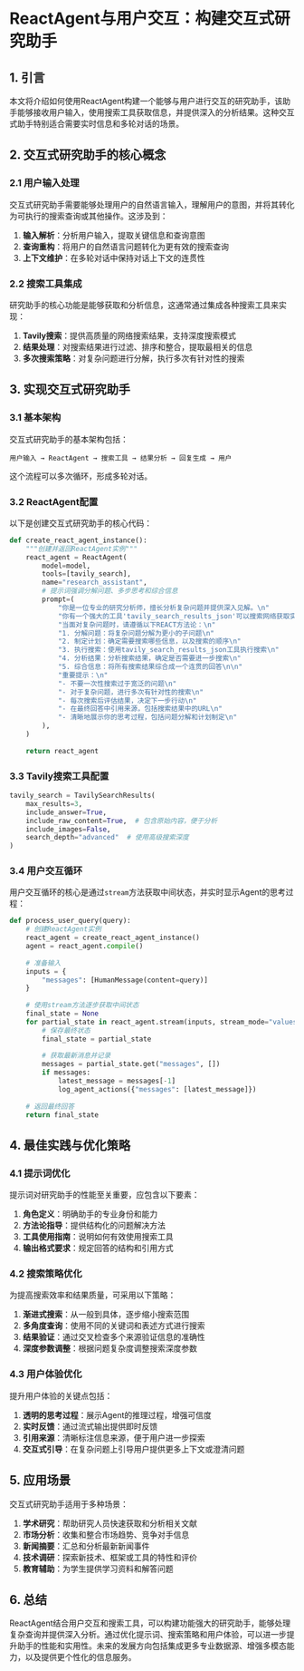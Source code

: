 # ReactAgent与用户交互：构建交互式研究助手

## 1. 引言

本文将介绍如何使用ReactAgent构建一个能够与用户进行交互的研究助手，该助手能够接收用户输入，使用搜索工具获取信息，并提供深入的分析结果。这种交互式助手特别适合需要实时信息和多轮对话的场景。

## 2. 交互式研究助手的核心概念

### 2.1 用户输入处理

交互式研究助手需要能够处理用户的自然语言输入，理解用户的意图，并将其转化为可执行的搜索查询或其他操作。这涉及到：

1. **输入解析**：分析用户输入，提取关键信息和查询意图
2. **查询重构**：将用户的自然语言问题转化为更有效的搜索查询
3. **上下文维护**：在多轮对话中保持对话上下文的连贯性

### 2.2 搜索工具集成

研究助手的核心功能是能够获取和分析信息，这通常通过集成各种搜索工具来实现：

1. **Tavily搜索**：提供高质量的网络搜索结果，支持深度搜索模式
2. **结果处理**：对搜索结果进行过滤、排序和整合，提取最相关的信息
3. **多次搜索策略**：对复杂问题进行分解，执行多次有针对性的搜索

## 3. 实现交互式研究助手

### 3.1 基本架构

交互式研究助手的基本架构包括：

```
用户输入 → ReactAgent → 搜索工具 → 结果分析 → 回复生成 → 用户
```

这个流程可以多次循环，形成多轮对话。

### 3.2 ReactAgent配置

以下是创建交互式研究助手的核心代码：

```python
def create_react_agent_instance():
    """创建并返回ReactAgent实例"""
    react_agent = ReactAgent(
        model=model,
        tools=[tavily_search],
        name="research_assistant",
        # 提示词强调分解问题、多步思考和综合信息
        prompt=(
            "你是一位专业的研究分析师，擅长分析复杂问题并提供深入见解。\n"
            "你有一个强大的工具'tavily_search_results_json'可以搜索网络获取实时信息。\n\n"
            "当面对复杂问题时，请遵循以下REACT方法论：\n"
            "1. 分解问题：将复杂问题分解为更小的子问题\n"
            "2. 制定计划：确定需要搜索哪些信息，以及搜索的顺序\n"
            "3. 执行搜索：使用tavily_search_results_json工具执行搜索\n"
            "4. 分析结果：分析搜索结果，确定是否需要进一步搜索\n"
            "5. 综合信息：将所有搜索结果综合成一个连贯的回答\n\n"
            "重要提示：\n"
            "- 不要一次性搜索过于宽泛的问题\n"
            "- 对于复杂问题，进行多次有针对性的搜索\n"
            "- 每次搜索后评估结果，决定下一步行动\n"
            "- 在最终回答中引用来源，包括搜索结果中的URL\n"
            "- 清晰地展示你的思考过程，包括问题分解和计划制定\n"
        ),
    )
    
    return react_agent
```

### 3.3 Tavily搜索工具配置

```python
tavily_search = TavilySearchResults(
    max_results=3,
    include_answer=True,
    include_raw_content=True,  # 包含原始内容，便于分析
    include_images=False,
    search_depth="advanced"  # 使用高级搜索深度
)
```

### 3.4 用户交互循环

用户交互循环的核心是通过`stream`方法获取中间状态，并实时显示Agent的思考过程：

```python
def process_user_query(query):
    # 创建ReactAgent实例
    react_agent = create_react_agent_instance()
    agent = react_agent.compile()
    
    # 准备输入
    inputs = {
        "messages": [HumanMessage(content=query)]
    }
    
    # 使用stream方法逐步获取中间状态
    final_state = None
    for partial_state in react_agent.stream(inputs, stream_mode="values"):
        # 保存最终状态
        final_state = partial_state
        
        # 获取最新消息并记录
        messages = partial_state.get("messages", [])
        if messages:
            latest_message = messages[-1]
            log_agent_actions({"messages": [latest_message]})
    
    # 返回最终回答
    return final_state
```

## 4. 最佳实践与优化策略

### 4.1 提示词优化

提示词对研究助手的性能至关重要，应包含以下要素：

1. **角色定义**：明确助手的专业身份和能力
2. **方法论指导**：提供结构化的问题解决方法
3. **工具使用指南**：说明如何有效使用搜索工具
4. **输出格式要求**：规定回答的结构和引用方式

### 4.2 搜索策略优化

为提高搜索效率和结果质量，可采用以下策略：

1. **渐进式搜索**：从一般到具体，逐步缩小搜索范围
2. **多角度查询**：使用不同的关键词和表述方式进行搜索
3. **结果验证**：通过交叉检查多个来源验证信息的准确性
4. **深度参数调整**：根据问题复杂度调整搜索深度参数

### 4.3 用户体验优化

提升用户体验的关键点包括：

1. **透明的思考过程**：展示Agent的推理过程，增强可信度
2. **实时反馈**：通过流式输出提供即时反馈
3. **引用来源**：清晰标注信息来源，便于用户进一步探索
4. **交互式引导**：在复杂问题上引导用户提供更多上下文或澄清问题

## 5. 应用场景

交互式研究助手适用于多种场景：

1. **学术研究**：帮助研究人员快速获取和分析相关文献
2. **市场分析**：收集和整合市场趋势、竞争对手信息
3. **新闻摘要**：汇总和分析最新新闻事件
4. **技术调研**：探索新技术、框架或工具的特性和评价
5. **教育辅助**：为学生提供学习资料和解答问题

## 6. 总结

ReactAgent结合用户交互和搜索工具，可以构建功能强大的研究助手，能够处理复杂查询并提供深入分析。通过优化提示词、搜索策略和用户体验，可以进一步提升助手的性能和实用性。未来的发展方向包括集成更多专业数据源、增强多模态能力，以及提供更个性化的信息服务。